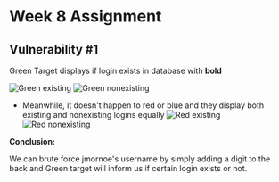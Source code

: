 # Week 8 Assignment

## Vulnerability #1
Green Target displays if login exists in database with **bold**

![Green existing](https://i.imgur.com/ZGnh7CT.png)
![Green nonexisting](https://i.imgur.com/9aE3yFF.png)

- Meanwhile, it doesn't happen to red or blue and they display both existing and nonexisting logins equally
![Red existing](https://i.imgur.com/XIoHpKX.png)
![Red nonexisting](https://i.imgur.com/WHO8ckL.png)

**Conclusion:** 

We can brute force jmornoe's username by simply adding a digit to the back and Green target will inform us if certain login exists or not.
